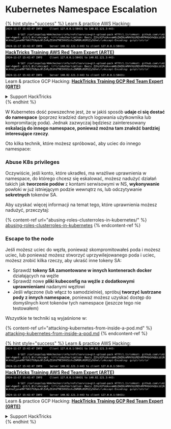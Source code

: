 # Kubernetes Namespace Escalation

{% hint style="success" %}
Learn & practice AWS Hacking:<img src="../../.gitbook/assets/image (1).png" alt="" data-size="line">[**HackTricks Training AWS Red Team Expert (ARTE)**](https://training.hacktricks.xyz/courses/arte)<img src="../../.gitbook/assets/image (1).png" alt="" data-size="line">\
Learn & practice GCP Hacking: <img src="../../.gitbook/assets/image (2).png" alt="" data-size="line">[**HackTricks Training GCP Red Team Expert (GRTE)**<img src="../../.gitbook/assets/image (2).png" alt="" data-size="line">](https://training.hacktricks.xyz/courses/grte)

<details>

<summary>Support HackTricks</summary>

* Check the [**subscription plans**](https://github.com/sponsors/carlospolop)!
* **Join the** 💬 [**Discord group**](https://discord.gg/hRep4RUj7f) or the [**telegram group**](https://t.me/peass) or **follow** us on **Twitter** 🐦 [**@hacktricks\_live**](https://twitter.com/hacktricks\_live)**.**
* **Share hacking tricks by submitting PRs to the** [**HackTricks**](https://github.com/carlospolop/hacktricks) and [**HackTricks Cloud**](https://github.com/carlospolop/hacktricks-cloud) github repos.

</details>
{% endhint %}

W Kubernetes dość powszechne jest, że w jakiś sposób **udaje ci się dostać do namespace** (poprzez kradzież danych logowania użytkownika lub kompromitację poda). Jednak zazwyczaj będziesz zainteresowany **eskalacją do innego namespace, ponieważ można tam znaleźć bardziej interesujące rzeczy**.

Oto kilka technik, które możesz spróbować, aby uciec do innego namespace:

### Abuse K8s privileges

Oczywiście, jeśli konto, które ukradłeś, ma wrażliwe uprawnienia w namespace, do którego chcesz się eskalować, możesz nadużyć działań takich jak **tworzenie podów** z kontami serwisowymi w NS, **wykonywanie** powłoki w już istniejącym podzie wewnątrz ns, lub odczytywanie **sekretnych** tokenów SA.

Aby uzyskać więcej informacji na temat tego, które uprawnienia możesz nadużyć, przeczytaj:

{% content-ref url="abusing-roles-clusterroles-in-kubernetes/" %}
[abusing-roles-clusterroles-in-kubernetes](abusing-roles-clusterroles-in-kubernetes/)
{% endcontent-ref %}

### Escape to the node

Jeśli możesz uciec do węzła, ponieważ skompromitowałeś poda i możesz uciec, lub ponieważ możesz stworzyć uprzywilejowanego poda i uciec, możesz zrobić kilka rzeczy, aby ukraść inne tokeny SA:

* Sprawdź **tokeny SA zamontowane w innych kontenerach docker** działających na węźle
* Sprawdź nowe **pliki kubeconfig na węźle z dodatkowymi uprawnieniami** nadanymi węzłowi
* Jeśli włączone (lub włącz to samodzielnie), spróbuj **tworzyć lustrzane pody z innych namespace**, ponieważ możesz uzyskać dostęp do domyślnych kont tokenów tych namespace (jeszcze tego nie testowałem)

Wszystkie te techniki są wyjaśnione w:

{% content-ref url="attacking-kubernetes-from-inside-a-pod.md" %}
[attacking-kubernetes-from-inside-a-pod.md](attacking-kubernetes-from-inside-a-pod.md)
{% endcontent-ref %}

{% hint style="success" %}
Learn & practice AWS Hacking:<img src="../../.gitbook/assets/image (1).png" alt="" data-size="line">[**HackTricks Training AWS Red Team Expert (ARTE)**](https://training.hacktricks.xyz/courses/arte)<img src="../../.gitbook/assets/image (1).png" alt="" data-size="line">\
Learn & practice GCP Hacking: <img src="../../.gitbook/assets/image (2).png" alt="" data-size="line">[**HackTricks Training GCP Red Team Expert (GRTE)**<img src="../../.gitbook/assets/image (2).png" alt="" data-size="line">](https://training.hacktricks.xyz/courses/grte)

<details>

<summary>Support HackTricks</summary>

* Check the [**subscription plans**](https://github.com/sponsors/carlospolop)!
* **Join the** 💬 [**Discord group**](https://discord.gg/hRep4RUj7f) or the [**telegram group**](https://t.me/peass) or **follow** us on **Twitter** 🐦 [**@hacktricks\_live**](https://twitter.com/hacktricks\_live)**.**
* **Share hacking tricks by submitting PRs to the** [**HackTricks**](https://github.com/carlospolop/hacktricks) and [**HackTricks Cloud**](https://github.com/carlospolop/hacktricks-cloud) github repos.

</details>
{% endhint %}
